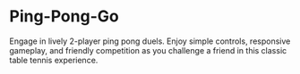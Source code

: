 # Ping-Pong-Go
Engage in lively 2-player ping pong duels. Enjoy simple controls, responsive gameplay, and friendly competition as you challenge a friend in this classic table tennis experience.
